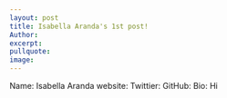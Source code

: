```yaml
---
layout: post
title: Isabella Aranda's 1st post!
Author:
excerpt: 
pullquote:
image:
---
```



Name: Isabella Aranda
website:
Twittier:
GitHub:
Bio: Hi 

